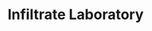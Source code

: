 ---
mission_id: infil-lb
editorsChoice:
title: "Infiltrate Laboratory"
authors: 
    - "Len Bowers"
    - "Sam Bowers"
    - "Jessica Bowers"
date:
filename: "infil-lb.zip"
description: "Your task is to infiltrate the laboratory and retrieve a sample of the Phrik metal being used in new weapon construction."
heroImage:
levelReplaced:	TESTBASE
difficulty: yes
bm:	yes
fme: no
wax: no
three_do: no
voc: yes
gmd: no
vue: no
lfd: no
base: "New level from scratch" 
editors: "DFUSE 1.00"

---